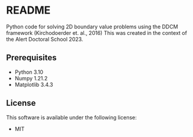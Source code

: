 # README

Python code for solving 2D boundary value problems using the DDCM framework (Kirchodoerder et. al., 2016)
This was created in the context of the Alert Doctoral School 2023.

## Prerequisites
- Python 3.10
- Numpy 1.21.2
- Matplotlib 3.4.3

## License

This software is available under the following license:

  * MIT 